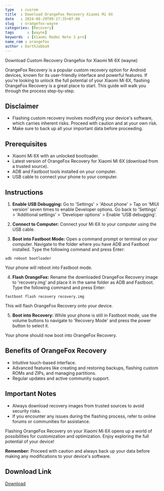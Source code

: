 ```yaml
---
type   : cusrom
title  : Download OrangeFox Recovery Xiaomi Mi 6X
date   : 2024-08-29T09:17:35+07:00
slug   : orangefox-wayne
categories: [Recovery]
tags      : [wayne]
keywords  : [Xiaomi Redmi Note 3 pro]
name_rom : orangefox
author : DarthJabba9
---
```


Download Custom Recovery Orangefox for Xiaomi Mi 6X (wayne)

OrangeFox Recovery is a popular custom recovery option for Android devices, known for its user-friendly interface and powerful features. If you're looking to unlock the full potential of your Xiaomi Mi 6X, flashing OrangeFox Recovery is a great place to start. This guide will walk you through the process step-by-step.

## Disclaimer
* Flashing custom recovery involves modifying your device's software, which carries inherent risks. Proceed with caution and at your own risk.
* Make sure to back up all your important data before proceeding.

## Prerequisites

* Xiaomi Mi 6X with an unlocked bootloader. 
* Latest version of OrangeFox Recovery for Xiaomi Mi 6X (download from a trusted source).
* ADB and Fastboot tools installed on your computer. 
* USB cable to connect your phone to your computer. 

## Instructions

1. **Enable USB Debugging:** Go to 'Settings' > 'About phone' > Tap on 'MIUI version' seven times to enable Developer options. Go back to 'Settings' > 'Additional settings' > 'Developer options' > Enable 'USB debugging'.

2. **Connect to Computer:** Connect your Mi 6X to your computer using the USB cable.

3. **Boot into Fastboot Mode:** Open a command prompt or terminal on your computer. Navigate to the folder where you have ADB and Fastboot installed. Type the following command and press Enter:

```
adb reboot bootloader
```

Your phone will reboot into Fastboot mode.

4. **Flash OrangeFox:** Rename the downloaded OrangeFox Recovery image to 'recovery.img' and place it in the same folder as ADB and Fastboot. Type the following command and press Enter:

```
fastboot flash recovery recovery.img
```

This will flash OrangeFox Recovery onto your device.

5. **Boot into Recovery:** While your phone is still in Fastboot mode, use the volume buttons to navigate to 'Recovery Mode' and press the power button to select it. 

Your phone should now boot into OrangeFox Recovery.

## Benefits of OrangeFox Recovery

* Intuitive touch-based interface.
* Advanced features like creating and restoring backups, flashing custom ROMs and ZIPs, and managing partitions. 
* Regular updates and active community support.

## Important Notes

* Always download recovery images from trusted sources to avoid security risks.
* If you encounter any issues during the flashing process, refer to online forums or communities for assistance.

Flashing OrangeFox Recovery on your Xiaomi Mi 6X opens up a world of possibilities for customization and optimization. Enjoy exploring the full potential of your device!

**Remember:** Proceed with caution and always back up your data before making any modifications to your device's software. 


## Download Link
[Download](https://orangefox.download/device/wayne)

